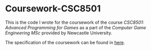 # Coursework-CSC8501

This is the code I wrote for the coursework of the course *CSC8501: Advanced Programming for Games* as a part of the *Computer Game Engineering MSc* provided by Newcastle University.

The specification of the coursework can be found in [here](CSC8501Coursework2022Specification.pdf).
